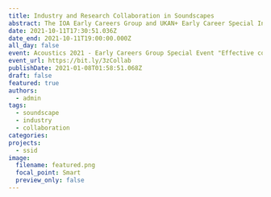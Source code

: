 ```yaml
---
title: Industry and Research Collaboration in Soundscapes
abstract: The IOA Early Careers Group and UKAN+ Early Career Special Interest Group are pleased to invite everyone to a session on effective collaboration between academia and industry, followed by a panel talk on such collaboration and future research and innovation. The session on effective collaboration will include talks from Prof Barry Gibbs (University of Liverpool), Nick Sheppard (Thales), Dr Antonio Torija Martinez (University of Salford), and Andrew Mitchell (UCL). Each speaker will draw from their own experiences, through knowledge transfer partnerships, funded research projects and collaborative projects, to focus on what makes for effective and successful collaboration. Following the presentations there will be a panel discussion, opened by Kirill Horoshenkov (Professor of Acoustics, University of Sheffield), which will begin by outlining the recent UKAN survey on research priorities, followed by a wider discussion regarding effective collaboration between academia and industry and innovation and future research from the perspective of each of the speakers.
date: 2021-10-11T17:30:51.036Z
date_end: 2021-10-11T19:00:00.000Z
all_day: false
event: Acoustics 2021 - Early Careers Group Special Event "Effective collaboration betwee cademia and industry"
event_url: https://bit.ly/3zCollab
publishDate: 2021-01-08T01:58:51.068Z
draft: false
featured: true
authors:
  - admin
tags:
  - soundscape
  - industry
  - collaboration
categories:
projects:
  - ssid
image:
  filename: featured.png
  focal_point: Smart
  preview_only: false
---
```

